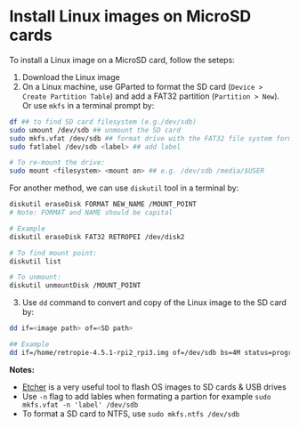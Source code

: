 # Install Linux images on MicroSD cards

To install a Linux image on a MicroSD card, follow the seteps:
1. Download the Linux image
2. On a Linux machine, use GParted to format the SD card (`Device > Create Partition Table`) and add a FAT32 partition (`Partition > New`). Or use `mkfs` in a terminal prompt by:

```bash
df ## to find SD card filesystem (e.g./dev/sdb)
sudo umount /dev/sdb ## unmount the SD card
sudo mkfs.vfat /dev/sdb ## format drive with the FAT32 file system format
sudo fatlabel /dev/sdb <label> ## add label

# To re-mount the drive:
sudo mount <filesystem> <mount on> ## e.g. /dev/sdb /media/$USER 
```

For another method, we can use `diskutil` tool in a terminal by:

```bash
diskutil eraseDisk FORMAT NEW_NAME /MOUNT_POINT
# Note: FORMAT and NAME should be capital

# Example
diskutil eraseDisk FAT32 RETROPEI /dev/disk2

# To find mount point:
diskutil list

# To unmount:
diskutil unmountDisk /MOUNT_POINT
```

3. Use `dd` command to convert and copy of the Linux image to the SD card by:

```bash
dd if=<image path> of=<SD path>

## Example
dd if=/home/retropie-4.5.1-rpi2_rpi3.img of=/dev/sdb bs=4M status=progress
```

**Notes:**
- [Etcher](https://www.balena.io/etcher/) is a very useful tool to flash OS images to SD cards & USB drives
- Use `-n` flag to add lables when formating a partion for example `sudo mkfs.vfat -n 'label' /dev/sdb` 
- To format a SD card to NTFS, use `sudo mkfs.ntfs /dev/sdb`
